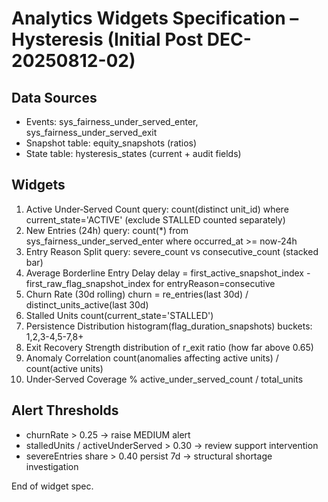 # Analytics Widgets Specification – Hysteresis (Initial Post DEC-20250812-02)

## Data Sources

- Events: sys_fairness_under_served_enter, sys_fairness_under_served_exit
- Snapshot table: equity_snapshots (ratios)
- State table: hysteresis_states (current + audit fields)

## Widgets

1. Active Under‑Served Count
   query: count(distinct unit_id) where current_state='ACTIVE' (exclude STALLED counted separately)
2. New Entries (24h)
   query: count(*) from sys_fairness_under_served_enter where occurred_at >= now-24h
3. Entry Reason Split
   query: severe_count vs consecutive_count (stacked bar)
4. Average Borderline Entry Delay
   delay = first_active_snapshot_index - first_raw_flag_snapshot_index for entryReason=consecutive
5. Churn Rate (30d rolling)
   churn = re_entries(last 30d) / distinct_units_active(last 30d)
6. Stalled Units
   count(current_state='STALLED')
7. Persistence Distribution
   histogram(flag_duration_snapshots) buckets: 1,2,3-4,5-7,8+
8. Exit Recovery Strength
   distribution of r_exit ratio (how far above 0.65)
9. Anomaly Correlation
   count(anomalies affecting active units) / count(active units)
10. Under‑Served Coverage %
   active_under_served_count / total_units

## Alert Thresholds

- churnRate > 0.25 → raise MEDIUM alert
- stalledUnits / activeUnderServed > 0.30 → review support intervention
- severeEntries share > 0.40 persist 7d → structural shortage investigation

End of widget spec.
